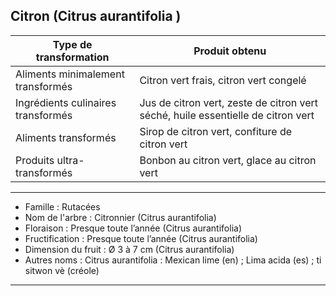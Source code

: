 ## Citron (Citrus aurantifolia )

| **Type de transformation**         | **Produit obtenu**                                                               |
| ---------------------------------- | -------------------------------------------------------------------------------- |
| Aliments minimalement transformés  | Citron vert frais, citron vert congelé                                           |
| Ingrédients culinaires transformés | Jus de citron vert, zeste de citron vert séché, huile essentielle de citron vert |
| Aliments transformés               | Sirop de citron vert, confiture de citron vert                                   |
| Produits ultra-transformés         | Bonbon au citron vert, glace au citron vert                                      |

---

- Famille : Rutacées
- Nom de l'arbre : Citronnier (Citrus aurantifolia)
- Floraison : Presque toute l’année (Citrus aurantifolia)
- Fructification : Presque toute l’année (Citrus aurantifolia)
- Dimension du fruit : Ø 3 à 7 cm (Citrus aurantifolia)
- Autres noms : Citrus aurantifolia : Mexican lime (en) ; Lima acida (es) ; ti sitwon vè (créole)

---
